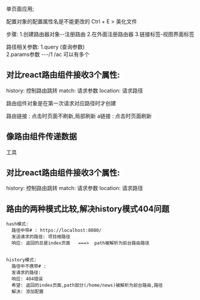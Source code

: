 单页面应用;

配置对象的配置属性名是不能更改的
Ctrl + E  >  美化文件

步骤:
1.创建路由器对象--注册路由
2.在外面注册路由器
3.链接标签-视图界面标签   <router-link>     <router-view>


路径相关参数:
1.query (查询参数)    
2.params参数      ---/1 /ac 可以有多个


## 对比react路由组件接收3个属性:
  history:  控制路由跳转
  match:    请求参数
  location:  请求路径
   


路由组件对象是在第一次请求对应路径时才创建


路由链接 :  点击时页面不刷新,局部刷新
a链接 : 点击时页面刷新


## 像路由组件传递数据
  工具

  ## 对比react路由组件接收3个属性:
  history:  控制路由跳转
  match:    请求参数
  location:  请求路径
   



## 路由的两种模式比较,解决history模式404问题
    
    hash模式:
      路径中带# : https://localhost:8080/
      发送请求的路径: 项目根路径
      响应: 返回的总是index页面   ===>  path被解析为前台路由路径


    history模式:
      路径中不携带# : 
      发请求的路径: 
      响应: 404错误
      希望: 返回的index页面,path部分(/home/news)被解析为前台路由,路径
      解决: 添加配置






















